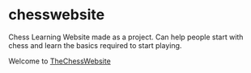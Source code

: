 # chesswebsite
Chess Learning Website made as a project.
Can help people start with chess and learn the basics required to start playing.


Welcome to [TheChessWebsite](https://tomato69.tk/)
